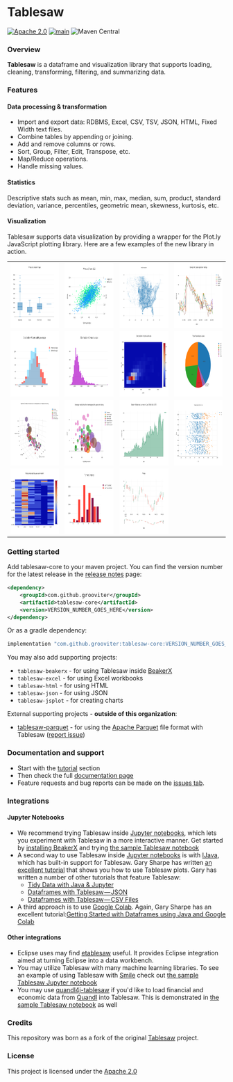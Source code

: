 Tablesaw
=======

[![Apache 2.0](https://img.shields.io/github/license/nebula-plugins/nebula-project-plugin.svg)](http://www.apache.org/licenses/LICENSE-2.0) [![main](https://github.com/grooviter/tablesaw/actions/workflows/tablesaw-release.yml/badge.svg)](https://github.com/grooviter/tablesaw/actions/workflows/tablesaw-release.yml) ![Maven Central](https://img.shields.io/maven-central/v/com.github.grooviter/tablesaw)

### Overview

**Tablesaw** is a dataframe and visualization library that supports loading, cleaning, transforming, filtering, and summarizing data.

### Features

#### Data processing & transformation

- Import and export data: RDBMS, Excel, CSV, TSV, JSON, HTML, Fixed Width text files.
- Combine tables by appending or joining. 
- Add and remove columns or rows.
- Sort, Group, Filter, Edit, Transpose, etc. 
- Map/Reduce operations.
- Handle missing values.

#### Statistics

Descriptive stats such as mean, min, max, median, sum, product, standard deviation, variance, percentiles, 
geometric mean, skewness, kurtosis, etc.

#### Visualization

Tablesaw supports data visualization by providing a wrapper for the Plot.ly JavaScript plotting library. Here are a few examples of the new library in action.

<table>
  <tr>
    <td><img src="docs/guide/src/docs/resources/images/eda/box1.png" alt="chart" width="230" height="150" /></td>
    <td><img src="docs/guide/src/docs/resources/images/eda/scatter_2_Yaxes.png" alt="chart" width="230" height="150" /></td>
    <td><img src="docs/guide/src/docs/resources/images/tornado.scatter.png" alt="chart" width="230" height="150" /></td>
    <td><img src="docs/guide/src/docs/resources/images/eda/bush_time_series2.png" alt="chart" width="230" height="150" /></td> 
  </tr>
  <tr>
    <td><img src="docs/guide/src/docs/resources/images/eda/hist_overlay.png" alt="chart" width="230" height="150" /></td>
    <td><img src="docs/guide/src/docs/resources/images/eda/histogram2.png" alt="chart" width="230" height="150" /></td>
    <td><img src="docs/guide/src/docs/resources/images/eda/histogram2d.png" alt="chart" width="230" height="150" /></td>
    <td><img src="docs/guide/src/docs/resources/images/eda/pie.png" alt="chart" width="230" height="150" /></td> 
  </tr>
  <tr>
    <td><img src="docs/guide/src/docs/resources/images/eda/wine_bubble_3d.png" alt="chart" width="230" height="150" /></td>
    <td><img src="docs/guide/src/docs/resources/images/eda/wine_bubble_with_groups.png" alt="chart" width="230" height="150" /></td>
    <td><img src="docs/guide/src/docs/resources/images/eda/robberies_area.png" alt="chart" width="230" height="150" /></td>
    <td><img src="docs/guide/src/docs/resources/images/ml/regression/wins%20by%20year.png" alt="chart" width="230" height="150" /></td> 
  </tr>
  <tr>
    <td><img src="docs/guide/src/docs/resources/images/eda/bush_heatmap1.png" alt="chart" width="230" height="150" /></td>
    <td><img src="docs/guide/src/docs/resources/images/eda/tornado_bar_groups.png" alt="chart" width="230" height="150" /></td>
    <td><img src="docs/guide/src/docs/resources/images/eda/ohlc1.png" alt="chart" width="230" height="150" /></td>
    <td></td> 
  </tr>
</table>

### Getting started

Add tablesaw-core to your maven project. You can find the version number for the latest release in the [release notes](https://github.com/grooviter/tablesaw/releases) page:

```xml
<dependency>
    <groupId>com.github.grooviter</groupId>
    <artifactId>tablesaw-core</artifactId>
    <version>VERSION_NUMBER_GOES_HERE</version>
</dependency>
```

Or as a gradle dependency:

```groovy
implementation "com.github.grooviter:tablesaw-core:VERSION_NUMBER_GOES_HERE"
```

You may also add supporting projects:
- `tablesaw-beakerx` - for using Tablesaw inside [BeakerX](http://beakerx.com/)
- `tablesaw-excel` - for using Excel workbooks
- `tablesaw-html` - for using HTML
- `tablesaw-json` - for using JSON
- `tablesaw-jsplot` - for creating charts

External supporting projects - **outside of this organization**:
- [tablesaw-parquet](https://github.com/tlabs-data/tablesaw-parquet) - for using the [Apache Parquet](https://parquet.apache.org/) file format with Tablesaw ([report issue](https://github.com/tlabs-data/tablesaw-parquet/issues))

### Documentation and support

* Start with the [tutorial](https://grooviter.github.io/tablesaw/index.html#_tutorial) section
* Then check the full [documentation page](https://grooviter.github.io/tablesaw/) 
* Feature requests and bug reports can be made on the [issues tab](https://github.com/grooviter/tablesaw/issues).

### Integrations

#### Jupyter Notebooks

* We recommend trying Tablesaw inside [Jupyter notebooks](http://arogozhnikov.github.io/2016/09/10/jupyter-features.html), which lets you experiment with Tablesaw in a more interactive manner. Get started by [installing BeakerX](http://beakerx.com/documentation) and trying [the sample Tablesaw notebook](https://github.com/twosigma/beakerx/blob/master/doc/groovy/Tablesaw.ipynb)
* A second way to use Tablesaw inside [Jupyter notebooks](http://arogozhnikov.github.io/2016/09/10/jupyter-features.html) is with [IJava](https://github.com/SpencerPark/IJava), which has built-in support for Tablesaw. Gary Sharpe has written [an excellent tutorial](https://medium.com/@gmsharpe/java-jupyter-plotly-e1bbaa7f2be8) that shows you how to use Tablesaw plots. Gary has written a number of other tutorials that feature Tablesaw:
  * [Tidy Data with Java & Jupyter](https://medium.com/@gmsharpe/tidy-data-with-java-jupyter-b1e131b37ab0)
  * [Dataframes with Tablesaw — JSON](https://medium.com/@gmsharpe/dataframes-with-tablesaw-json-46dda9c8c217?source=your_stories_page----------------------------------------)
  * [Dataframes with Tablesaw — CSV Files](https://medium.com/@gmsharpe/importing-data-with-tablesaw-part-1-csv-files-3ac6f135cf6f?source=your_stories_page----------------------------------------)
* A third approach is to use [Google Colab](https://colab.research.google.com). Again, Gary Sharpe has an excellent tutorial:[Getting Started with Dataframes using Java and Google Colab](https://medium.com/@gmsharpe/getting-started-with-tablesaw-and-google-colab-65ef0cbe280c)

#### Other integrations

* Eclipse uses may find [etablesaw](https://github.com/hallvard/etablesaw) useful. It provides Eclipse integration aimed at turning Eclipse into a data workbench.
* You may utilize Tablesaw with many machine learning libraries. To see an example of using Tablesaw with [Smile](https://haifengl.github.io) check out [the sample Tablesaw Jupyter notebook](https://github.com/twosigma/beakerx/blob/master/doc/groovy/Tablesaw.ipynb)
* You may use [quandl4j-tablesaw](http://quandl4j.org) if you'd like to load financial and economic data from [Quandl](https://www.quandl.com) into Tablesaw. This is demonstrated in [the sample Tablesaw notebook](https://github.com/twosigma/beakerx/blob/master/doc/groovy/Tablesaw.ipynb) as well

### Credits

This repository was born as a fork of the original [Tablesaw](https://github.com/jtablesaw/tablesaw) project.

### License

This project is licensed under the [Apache 2.0](https://www.apache.org/licenses/LICENSE-2.0)